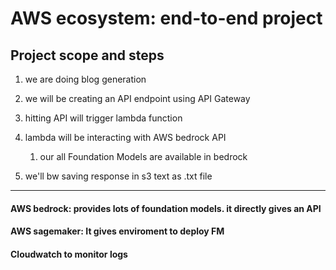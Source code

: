 # AWS ecosystem: end-to-end project

## Project scope and steps

1. we are doing blog generation

2. we will be creating an API endpoint using API Gateway
3. hitting API will trigger lambda function
4. lambda will be interacting with AWS bedrock API
   1. our all Foundation Models are available in bedrock
5. we'll bw saving response in s3 text as .txt file

---

#### AWS bedrock: provides lots of foundation models. it directly gives an API

#### AWS sagemaker: It gives enviroment to deploy FM

#### Cloudwatch to monitor logs
